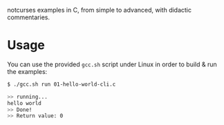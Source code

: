 notcurses examples in C, from simple to advanced, with didactic commentaries.


# Usage

You can use the provided `gcc.sh` script under Linux in order to
build & run the examples:

```sh
$ ./gcc.sh run 01-hello-world-cli.c

>> running...
hello world
>> Done!
>> Return value: 0
```
